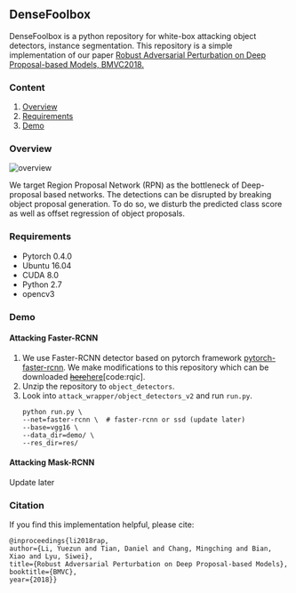 DenseFoolbox
---
DenseFoolbox is a python repository for white-box attacking object detectors, instance segmentation. 
This repository is a simple implementation of our paper 
[Robust Adversarial Perturbation on Deep Proposal-based Models, BMVC2018.](https://www.albany.edu/~yl149995/papers/bmvc2018.pdf)  


### Content
1. [Overview](#Overview)
2. [Requirements](#Requirements)
3. [Demo](#Usage)

### Overview
![overview](https://www.albany.edu/~yl149995/imgs/bmvc2018/overview.png "overview")

We target Region Proposal Network (RPN) as the bottleneck of Deep-proposal based networks.
The detections can be disrupted by breaking object proposal generation. To do so, we disturb the 
predicted class score as well as offset regression of object proposals.


### Requirements
- Pytorch 0.4.0
- Ubuntu 16.04
- CUDA 8.0
- Python 2.7
- opencv3


### Demo 
#### Attacking Faster-RCNN
1. We use Faster-RCNN detector based on pytorch framework [pytorch-faster-rcnn](https://github.com/ruotianluo/pytorch-faster-rcnn).
We make modifications to this repository which can be downloaded ~~[here](https://drive.google.com/open?id=1h6pJnb5DX54rTIorfCDvf3FMWyCTGF_p)~~[here](https://pan.baidu.com/s/1Y5Eq58zsYie06xb8yQ28uA)[code:rqic].
2. Unzip the repository to `object_detectors`.
3. Look into `attack_wrapper/object_detectors_v2` and run `run.py`.   
    ```commandline
    python run.py \
    --net=faster-rcnn \  # faster-rcnn or ssd (update later)
    --base=vgg16 \
    --data_dir=demo/ \
    --res_dir=res/
    ```
    
#### Attacking Mask-RCNN
Update later

### Citation
If you find this implementation helpful, please cite:

    @inproceedings{li2018rap,
	author={Li, Yuezun and Tian, Daniel and Chang, Mingching and Bian, Xiao and Lyu, Siwei},
	title={Robust Adversarial Perturbation on Deep Proposal-based Models},
	booktitle={BMVC},
	year={2018}}    
